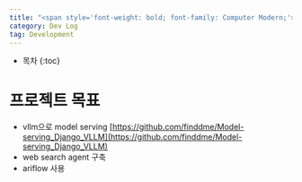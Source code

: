 ```yaml
---
title: "<span style='font-weight: bold; font-family: Computer Modern;'>Web</span> search <span style='font-weight: bold; font-family: Computer Modern;'>Agent</span>"
category: Dev Log
tag: Development
---
```








* 목차
{:toc}











# 프로젝트 목표
- vllm으로 model serving [https://github.com/finddme/Model-serving_Django_VLLM](https://github.com/finddme/Model-serving_Django_VLLM)
- web search agent 구축
- ariflow 사용
